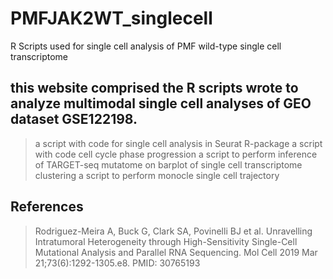 # PMFJAK2WT_singlecell
R Scripts used for single cell analysis of PMF wild-type single cell transcriptome

## this website comprised the R scripts wrote to analyze multimodal single cell analyses of GEO dataset GSE122198.
> a script with code for single cell analysis in Seurat R-package
> a script with code cell cycle phase progression
> a script to perform inference of TARGET-seq mutatome on barplot of single cell transcriptome clustering
> a script to perform monocle single cell trajectory

## References
> Rodriguez-Meira A, Buck G, Clark SA, Povinelli BJ et al. Unravelling Intratumoral Heterogeneity through High-Sensitivity Single-Cell Mutational Analysis and Parallel RNA Sequencing. Mol Cell 2019 Mar 21;73(6):1292-1305.e8. PMID: 30765193


